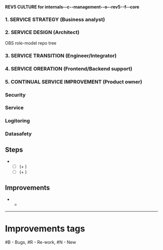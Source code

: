 #### REV5 CULTURE for internals--c--management--o--rev5--f--core

### 1. SERVICE STRATEGY (Business analyst)

### 2. SERVICE DESIGN (Architect)

OBS role-model repo tree

### 3. SERVICE TRANSITION (Engineer/Integrator)

### 4. SERVICE ORERATION (Frontend/Backend support)


### 5. CONTINUAL SERVICE IMPROVEMENT (Product owner)


### Security

### Service

### Logitoring

### Datasafety

## Steps
- 
    - [ ]  (+ ) 
    - [ ]  (+ ) 

## Improvements 
- 
    - 

-----
# Improvements tags
#B - Bugs, #R - Re-work, #N - New